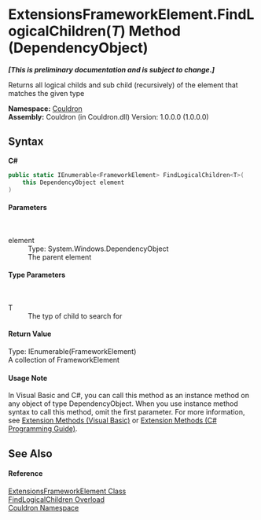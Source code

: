 # ExtensionsFrameworkElement.FindLogicalChildren(*T*) Method (DependencyObject)
 _**\[This is preliminary documentation and is subject to change.\]**_

Returns all logical childs and sub child (recursively) of the element that matches the given type

**Namespace:**&nbsp;<a href="N_Couldron">Couldron</a><br />**Assembly:**&nbsp;Couldron (in Couldron.dll) Version: 1.0.0.0 (1.0.0.0)

## Syntax

**C#**<br />
``` C#
public static IEnumerable<FrameworkElement> FindLogicalChildren<T>(
	this DependencyObject element
)

```


#### Parameters
&nbsp;<dl><dt>element</dt><dd>Type: System.Windows.DependencyObject<br />The parent element</dd></dl>

#### Type Parameters
&nbsp;<dl><dt>T</dt><dd>The typ of child to search for</dd></dl>

#### Return Value
Type: IEnumerable(FrameworkElement)<br />A collection of FrameworkElement

#### Usage Note
In Visual Basic and C#, you can call this method as an instance method on any object of type DependencyObject. When you use instance method syntax to call this method, omit the first parameter. For more information, see <a href="http://msdn.microsoft.com/en-us/library/bb384936.aspx">Extension Methods (Visual Basic)</a> or <a href="http://msdn.microsoft.com/en-us/library/bb383977.aspx">Extension Methods (C# Programming Guide)</a>.

## See Also


#### Reference
<a href="T_Couldron_ExtensionsFrameworkElement">ExtensionsFrameworkElement Class</a><br /><a href="Overload_Couldron_ExtensionsFrameworkElement_FindLogicalChildren">FindLogicalChildren Overload</a><br /><a href="N_Couldron">Couldron Namespace</a><br />